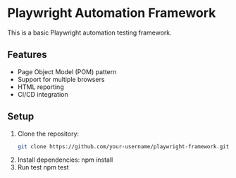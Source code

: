 # Playwright Automation Framework

This is a basic Playwright automation testing framework.

## Features
- Page Object Model (POM) pattern
- Support for multiple browsers
- HTML reporting
- CI/CD integration

## Setup
1. Clone the repository:
   ```bash
   git clone https://github.com/your-username/playwright-framework.git
2. Install dependencies:
   npm install
3. Run test
   npm test

